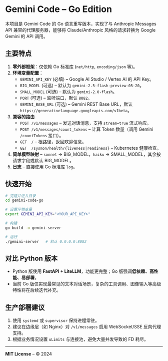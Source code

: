 # Gemini Code – Go Edition

本项目是 Gemini Code 的 Go 语言重写版本，实现了与 Anthropic Messages API 兼容的代理服务器，能够将 Claude/Anthropic 风格的请求转换为 Google Gemini 的 API 调用。

## 主要特点

1. **零外部框架**：仅依赖 Go 标准库 (`net/http`, `encoding/json` 等)。
2. **环境变量配置**：
   * `GEMINI_API_KEY`  (必填) – Google AI Studio / Vertex AI 的 API Key。
   * `BIG_MODEL`       (可选) – 默认为 `gemini-2.5-flash-preview-05-20`。
   * `SMALL_MODEL`     (可选) – 默认为 `gemini-2.0-flash`。
   * `PORT`            (可选) – 监听端口，默认 `8082`。
   * `GEMINI_BASE_URL` (可选) – Gemini REST Base URL，默认 `https://generativelanguage.googleapis.com/v1beta`。
3. **兼容的路由**
   * `POST /v1/messages` – 发送对话消息，支持 `stream=true` 流式响应。
   * `POST /v1/messages/count_tokens` – 计算 Token 数量（调用 Gemini `/countTokens` 接口）。
   * `GET  /` – 根路径，返回欢迎信息。
   * `GET  /sysmon/health/{liveness|readiness}` – Kubernetes 健康检查。
4. **简单模型映射** – `sonnet` → BIG_MODEL，`haiku` → SMALL_MODEL，其余按请求字段或默认 BIG_MODEL。
5. **日志** – 直接使用 Go 标准库 `log`。

## 快速开始

```bash
# 克隆并进入目录
cd gemini-code-go

# 设置环境变量
export GEMINI_API_KEY="<YOUR_API_KEY>"

# 构建
go build -o gemini-server

# 运行
./gemini-server   # 默认 0.0.0.0:8082
```

## 对比 Python 版本
* Python 版使用 **FastAPI + LiteLLM**，功能更完整；Go 版强调**低依赖、高性能、易部署**。
* 当前 Go 版仅实现最常见的文本对话场景，复杂的工具调用、图像输入等高级特性将在后续迭代补充。

## 生产部署建议
1. 使用 `systemd` 或 `supervisor` 保持进程常驻。
2. 建议在边缘层（如 Nginx）对 `/v1/messages` 启用 WebSocket/SSE 反向代理支持。
3. 根据业务情况设置 `uLimits` 与连接池，避免大量并发导致的 FD 耗尽。

---
**MIT License** – © 2024 